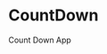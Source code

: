 # CountDown
 Count Down App
         
                        
                                                                                                                                                              
                                                                                                       
                                                                                                     
                                                                                         
                                                                             
                                                    
                                 
                       
       
  
   
